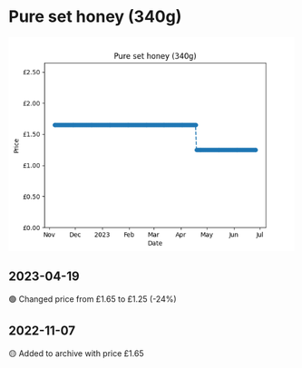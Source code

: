 # Pure set honey (340g)
![](charts/product-520104011.png)
## 2023-04-19
🟢 Changed price from £1.65 to £1.25 (-24%)
## 2022-11-07
🟡 Added to archive with price £1.65